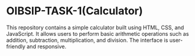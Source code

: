 # OIBSIP-TASK-1(Calculator)

This repository contains a simple calculator built using HTML, CSS, and JavaScript. It allows users to perform basic arithmetic operations such as addition, subtraction, multiplication, and division. The interface is user-friendly and responsive.
